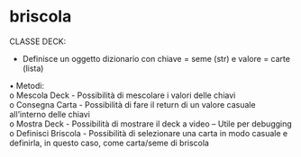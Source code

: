 # briscola


CLASSE DECK:

-	Definisce un oggetto dizionario con chiave = seme (str) e valore = carte (lista)

•	Metodi: <br>
    o	Mescola Deck - Possibilità di mescolare i valori delle chiavi <br>
    o	Consegna Carta - Possibilità di fare il return di un valore casuale all’interno delle chiavi <br>
    o	Mostra Deck - Possibilità di mostrare il deck a video – Utile per debugging <br>
    o	Definisci Briscola - Possibilità di selezionare una carta in modo casuale e definirla, in questo caso, come carta/seme di briscola  <br>

